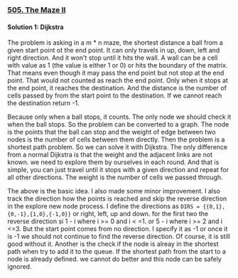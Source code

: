 ### [505. The Maze II](https://leetcode.com/problems/the-maze-ii/)

#### Solution 1: Dijkstra

The problem is asking in a m * n maze, the shortest distance a ball from a given start point ot the end point. It can only travels in up, down, left and right direction. And it won't stop until it hits the wall. A wall can be a cell with value as 1 (the value is either 1 or 0) or hits the boundary of the matrix. That means even though it may pass the end point but not stop at the end point. That would not counted as reach the end point. Only when it stops at the end point, it reaches the destination. And the distance is the number of cells passed by from the start point to the destination. If we cannot reach the destination return -1.

Because only when a ball stops, it counts. The only node we should check it when the ball stops. So the problem can be converted to a graph. The node is the points that the ball can stop and the weight of edge between two nodes is the number of cells between them directly. Then the problem is a shortest path problem. So we can solve it with Dijkstra. The only difference from a normal Dijkstra is that the weight and the adjacent links are not known. we need to explore them by ourselves in each round. And that is simple, you can just travel until it stops with a given direction and repeat for all other directions. The weight is the number of cells we passed through.

The above is the basic idea. I also made some minor improvement. I also track the direction how the points is reached and skip the reverse direction in the explore new node process. I define the directions as `DIRS = {{0,1},{0,-1},{1,0},{-1,0}}` or right, left, up and down. for the first two the reverse direction si 1 - i where i >= 0 and i < =1. or 5 - i where i >= 2 and i <=3. But the start point comes from no direction. I specify it as -1 or once it is -1 we should not continue to find the reverse direction. Of course, it is still good without it. 
Another is the check if the node is alreay in the shortest path when try to add it to the queue. If the shortest path from the start to a node is already defined. we cannot do better and this node can be safely ignored.